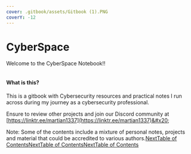 ```yaml
---
cover: .gitbook/assets/Gitbook (1).PNG
coverY: -12
---
```


# CyberSpace

Welcome to the CyberSpace Notebook!!&#x20;

<figure><img src=".gitbook/assets/shielddarksmall.jpg" alt=""><figcaption></figcaption></figure>

#### What is this?

This is a gitbook with Cybersecurity resources and practical notes I run across during my journey as a cybersecurity professional.&#x20;

Ensure to review other projects and join our Discord community at [https://linktr.ee/martian1337](https://linktr.ee/martian1337)&#x20;







Note: Some of the contents include a mixture of personal notes, projects and material that could be accredited to various authors.[NextTable of Contents](https://app.gitbook.com/s/6hMLyCaDTEPpIOdM77t5/\~/changes/znfVdWWd68m3hYLaXGno/table-of-contents)[NextTable of Contents](https://app.gitbook.com/s/6hMLyCaDTEPpIOdM77t5/\~/changes/znfVdWWd68m3hYLaXGno/table-of-contents)[NextTable of Contents](https://app.gitbook.com/s/6hMLyCaDTEPpIOdM77t5/\~/changes/znfVdWWd68m3hYLaXGno/table-of-contents)
